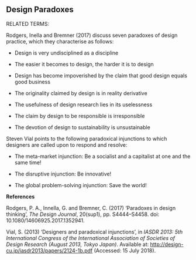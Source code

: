 ## Design Paradoxes

RELATED TERMS: 

Rodgers, Inella and Bremner (2017) discuss seven paradoxes of design practice, which they characterise as follows:

* Design is very undisciplined as a discipline 

* The easier it becomes to design, the harder it is to design

* Design has become impoverished by the claim that good design equals good business

* The originality claimed by design is in reality derivative

* The usefulness of design research lies in its uselessness

* The claim by design to be responsible is irresponsible

* The devotion of design to sustainability is unsustainable

Steven Vial points to the following paradoxical injunctions to which designers are called upon to respond and resolve:

* The meta-market injunction: Be a socialist and a capitalist at one and the same time!

* The disruptive injunction: Be innovative!

* The global problem-solving injunction: Save the world!

**References**

Rodgers, P. A., Innella, G. and Bremner, C. (2017) ‘Paradoxes in design thinking’, _The Design Journal_, 20(sup1), pp. S4444–S4458. doi: 10.1080/14606925.2017.1352941.

Vial, S. (2013) ‘Designers and paradoxical injunctions’, in _IASDR 2013: 5th International Congress of the International Association of Societies of Design Research (August 2013, Tokyo Japan)_. Available at: http://design-cu.jp/iasdr2013/papers/2124-1b.pdf (Accessed: 15 July 2018).
